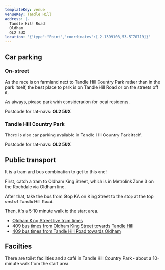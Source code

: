 ```yaml
---
templateKey: venue
venueKey: Tandle Hill
address: |-
  Tandle Hill Road
  Oldham
  OL2 5UX
location: '{"type":"Point","coordinates":[-2.1399103,53.5770719]}'
---
```

## Car parking

### On-street

As the race is on farmland next to Tandle Hill Country Park rather than in the park itself,
the best place to park is on Tandle Hill Road or on the streets off it.

As always, please park with consideration for local residents.

Postcode for sat-navs: **OL2 5UX**

### Tandle Hill Country Park

There is also car parking available in Tandle Hill Country Park itself. 

Postcode for sat-navs: **OL2 5UX**

## Public transport

It is a tram and bus combination to get to this one!

First, catch a tram to Oldham King Street, which is in Metrolink Zone 3 on the Rochdale via Oldham line. 

After that, take the bus from Stop KA on King Street to the stop at the top end of Tandle Hill Road.

Then, it's a 5-10 minute walk to the start area.

* [Oldham King Street live tram times](https://tfgm.com/public-transport/tram/stops/oldham-king-street-tram)
* [409 bus times from Oldham King Street towards Tandle Hill](https://tfgm.com/public-transport/bus/stops/1800ED15291/409)
* [409 bus times from Tandle Hill Road towards Oldham](https://tfgm.com/public-transport/bus/stops/1800ED16941/409)

## Facilties

There are toilet facilities and a café in Tandle Hill Country Park - about a
10-minute walk from the start area.
